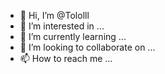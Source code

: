 - 👋 Hi, I’m @Tololll
- 👀 I’m interested in ...
- 🌱 I’m currently learning ...
- 💞️ I’m looking to collaborate on ...
- 📫 How to reach me ...

<!---
Tololll/Tololll is a ✨ special ✨ repository because its `README.md` (this file) appears on your GitHub profile.
You can click the Preview link to take a look at your changes.
--->
